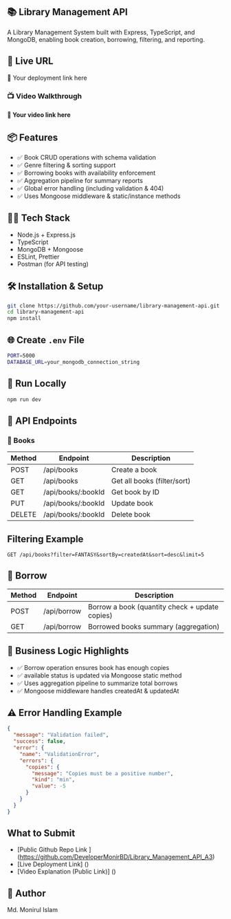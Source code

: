 ## 📚 Library Management API
A Library Management System built with Express, TypeScript, and MongoDB, enabling book creation, borrowing, filtering, and reporting.

## 🚀 Live URL
🔗 Your deployment link here

### 📺 Video Walkthrough
#### 🎥 Your video link here

## 📦 Features
-   ✅ Book CRUD operations with schema validation
-   ✅ Genre filtering & sorting support
-   ✅ Borrowing books with availability enforcement
-   ✅ Aggregation pipeline for summary reports
-   ✅ Global error handling (including validation & 404)
-   ✅ Uses Mongoose middleware & static/instance methods

## 🧑‍💻 Tech Stack
-   Node.js + Express.js
-   TypeScript
-   MongoDB + Mongoose
-   ESLint, Prettier
-   Postman (for API testing)

## 🛠️ Installation & Setup
```Bash
git clone https://github.com/your-username/library-management-api.git
cd library-management-api
npm install
```

## 🌐 Create `.env` File
```Bash
PORT=5000
DATABASE_URL=your_mongodb_connection_string
```

## 🔧 Run Locally
```Bash
npm run dev
```

## 🧪 API Endpoints
### 📘 Books
| Method	 | Endpoint	| Description |
| ----------- | -------- | ----------- |
| POST	  | /api/books	 | Create a book |
| GET	  | /api/books	 | Get all books (filter/sort) |
| GET	  | /api/books/:bookId	| Get book by ID |
| PUT	  | /api/books/:bookId	| Update book |
| DELETE  | /api/books/:bookId	| Delete book |

## Filtering Example
```Http
GET /api/books?filter=FANTASY&sortBy=createdAt&sort=desc&limit=5
```

## 📙 Borrow
| Method	 | Endpoint	| Description |
| ----------- | -------- | ----------- |
| POST	  | /api/borrow	 | Borrow a book (quantity check + update copies) |
| GET	  | /api/borrow	 | Borrowed books summary (aggregation) |

## 🧩 Business Logic Highlights

-   ✅ Borrow operation ensures book has enough copies
-   ✅ available status is updated via Mongoose static method
-   ✅ Uses aggregation pipeline to summarize total borrows
-   ✅ Mongoose middleware handles createdAt & updatedAt

## ⚠️ Error Handling Example
```Json
{
  "message": "Validation failed",
  "success": false,
  "error": {
    "name": "ValidationError",
    "errors": {
      "copies": {
        "message": "Copies must be a positive number",
        "kind": "min",
        "value": -5
      }
    }
  }
}
```

## What to Submit

-   [Public Github Repo Link ] (https://github.com/DeveloperMonirBD/Library_Management_API_A3)
-   [Live Deployment Link] ()
-   [Video Explanation (Public Link)] ()

## 🙌 Author
Md. Monirul Islam
